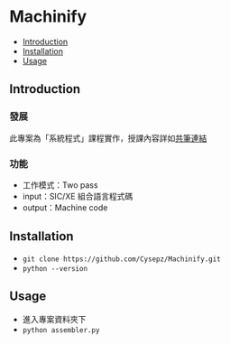 # Machinify

- [Introduction](##Introduction)
- [Installation](##Installation)
- [Usage](##usage)

## Introduction
### 發展
此專案為「系統程式」課程實作，授課內容詳如[共筆連結](https://hackmd.io/Gce4CkfFSjCBzuK9AAb4Cw)
### 功能
- 工作模式：Two pass
- input：SIC/XE 組合語言程式碼
- output：Machine code

## Installation
- `git clone https://github.com/Cysepz/Machinify.git`
- `python --version`

## Usage
- 進入專案資料夾下
- `python assembler.py`
